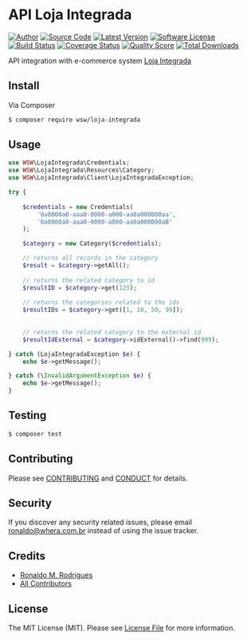 # API Loja Integrada

[![Author](http://img.shields.io/badge/author-@wheraa-blue.svg?style=flat-square)](https://twitter.com/Wheraa)
[![Source Code](https://img.shields.io/badge/source-whera/LojaIntegrada-blue.svg?style=flat-square)](https://github.com/whera/LojaIntegrada/)
[![Latest Version](https://img.shields.io/github/release/whera/LojaIntegrada.svg?style=flat-square)](https://github.com/whera/LojaIntegrada/releases)
[![Software License](https://img.shields.io/badge/license-MIT-brightgreen.svg?style=flat-square)](LICENSE.md)
[![Build Status](https://img.shields.io/travis/whera/LojaIntegrada/master.svg?style=flat-square)](https://travis-ci.org/whera/LojaIntegrada)
[![Coverage Status](https://img.shields.io/scrutinizer/coverage/g/whera/LojaIntegrada.svg?style=flat-square)](https://scrutinizer-ci.com/g/whera/LojaIntegrada/code-structure)
[![Quality Score](https://img.shields.io/scrutinizer/g/whera/LojaIntegrada.svg?style=flat-square)](https://scrutinizer-ci.com/g/whera/LojaIntegrada)
[![Total Downloads](https://img.shields.io/packagist/dt/wsw/loja-integrada.svg?style=flat-square)](https://packagist.org/packages/wsw/loja-integrada)

API integration with e-commerce system [Loja Integrada](https://lojaintegrada.com.br/)

## Install

Via Composer

``` bash
$ composer require wsw/loja-integrada
```

## Usage

``` php
use WSW\LojaIntegrada\Credentials;
use WSW\LojaIntegrada\Resources\Category;
use WSW\LojaIntegrada\Client\LojaIntegradaException;

try {
 
    $credentials = new Credentials(
        '0a0000a0-aaa0-0000-a000-aa0a000000aa',
        '0a0000a0-aaa0-0000-a000-aa0a000000aB'
    );

    $category = new Category($credentials);

    // returns all records in the category
    $result = $category->getAll();
    
    // returns the related category to id
    $resultID = $category->get(123);
    
    // returns the categories related to the ids
    $resultIDs = $category->get([1, 10, 50, 99]);
    
    
    // returns the related category to the external id
    $resultIdExternal = $category->idExternal()->find(999);

} catch (LojaIntegradaException $e) {
    echo $e->getMessage();

} catch (\InvalidArgumentException $e) {
    echo $e->getMessage();
}

```

## Testing

``` bash
$ composer test
```

## Contributing

Please see [CONTRIBUTING](CONTRIBUTING.md) and [CONDUCT](CONDUCT.md) for details.

## Security

If you discover any security related issues, please email ronaldo@whera.com.br instead of using the issue tracker.

## Credits

- [Ronaldo M. Rodrigues][link-author]
- [All Contributors][link-contributors]

## License

The MIT License (MIT). Please see [License File](LICENSE.md) for more information.

[link-author]: https://twitter.com/Wheraa
[link-contributors]: ../../contributors

